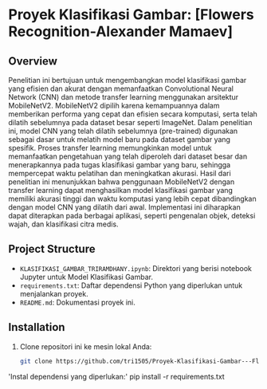 # Proyek Klasifikasi Gambar: [Flowers Recognition-Alexander Mamaev]
## Overview
Penelitian ini bertujuan untuk mengembangkan model klasifikasi gambar yang efisien dan akurat dengan memanfaatkan Convolutional Neural Network (CNN) dan metode transfer learning menggunakan arsitektur MobileNetV2. MobileNetV2 dipilih karena kemampuannya dalam memberikan performa yang cepat dan efisien secara komputasi, serta telah dilatih sebelumnya pada dataset besar seperti ImageNet.  Dalam penelitian ini, model CNN yang telah dilatih sebelumnya (pre-trained) digunakan sebagai dasar untuk melatih model baru pada dataset gambar yang spesifik. Proses transfer learning memungkinkan model untuk memanfaatkan pengetahuan yang telah diperoleh dari dataset besar dan menerapkannya pada tugas klasifikasi gambar yang baru, sehingga mempercepat waktu pelatihan dan meningkatkan akurasi.  Hasil dari penelitian ini menunjukkan bahwa penggunaan MobileNetV2 dengan transfer learning dapat menghasilkan model klasifikasi gambar yang memiliki akurasi tinggi dan waktu komputasi yang lebih cepat dibandingkan dengan model CNN yang dilatih dari awal. Implementasi ini diharapkan dapat diterapkan pada berbagai aplikasi, seperti pengenalan objek, deteksi wajah, dan klasifikasi citra medis.

## Project Structure
- `KLASIFIKASI_GAMBAR_TRIRAMDHANY.ipynb`: Direktori yang berisi notebook Jupyter untuk Model Klasifikasi Gambar.
- `requirements.txt`: Daftar dependensi Python yang diperlukan untuk menjalankan proyek.
- `README.md`: Dokumentasi proyek ini.

## Installation
1. Clone repositori ini ke mesin lokal Anda:
   ```bash
   git clone https://github.com/tri1505/Proyek-Klasifikasi-Gambar---Flowers-Recognition-Alexander-Mamaev-.git
   
'Instal dependensi yang diperlukan:'
pip install -r requirements.txt

